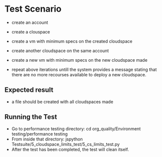# Test Scenario  
- create an account  
- create a clouspace  
- create a vm with minimum specs on the created cloudspace  
- create another cloudspace on the same account
- create a new vm with minimum specs on the new cloudspace made

- repeat above iterations untill the system provides a message stating that there are no more recourses available to deploy a new cloudspace.

## Expected result
- a file should be created with all cloudspaces made

## Running the Test
- Go to performance testing directory: cd org_quality/Environment testing/performance testing
- From inside that directory:  jspython Testsuite/5_cloudspace_limits_test/5_cs_limits_test.py
- After the test has been completed, the test will clean itself.
